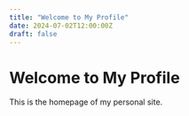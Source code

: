 ```yaml
---
title: "Welcome to My Profile"
date: 2024-07-02T12:00:00Z
draft: false
---
```


# Welcome to My Profile

This is the homepage of my personal site.
